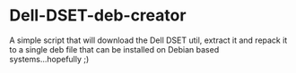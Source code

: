 # Dell-DSET-deb-creator
A simple script that will download the Dell DSET util, extract it and repack it to a single deb file that can be installed on Debian based systems...hopefully ;)
